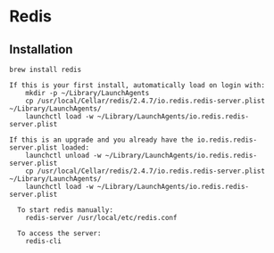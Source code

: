 # Redis #

## Installation ##

	brew install redis

	If this is your first install, automatically load on login with:
	    mkdir -p ~/Library/LaunchAgents
	    cp /usr/local/Cellar/redis/2.4.7/io.redis.redis-server.plist ~/Library/LaunchAgents/
	    launchctl load -w ~/Library/LaunchAgents/io.redis.redis-server.plist

	If this is an upgrade and you already have the io.redis.redis-server.plist loaded:
	    launchctl unload -w ~/Library/LaunchAgents/io.redis.redis-server.plist
	    cp /usr/local/Cellar/redis/2.4.7/io.redis.redis-server.plist ~/Library/LaunchAgents/
	    launchctl load -w ~/Library/LaunchAgents/io.redis.redis-server.plist

	  To start redis manually:
	    redis-server /usr/local/etc/redis.conf

	  To access the server:
	    redis-cli